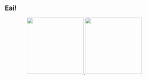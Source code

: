 ## Eai!

<div align="center">

  <a href="https://github.com/Nescau288">

  <img height="180em" src="https://github-readme-stats.vercel.app/api?username=Nescau288&show_icons=true&theme=midnight-purple&include_all_commits=true&count_private=true"/>

  <img height="180em" src="https://github-readme-stats.vercel.app/api/top-langs/?username=Nescau288&layout=compact&langs_count=7&theme=shadow_red"/>
